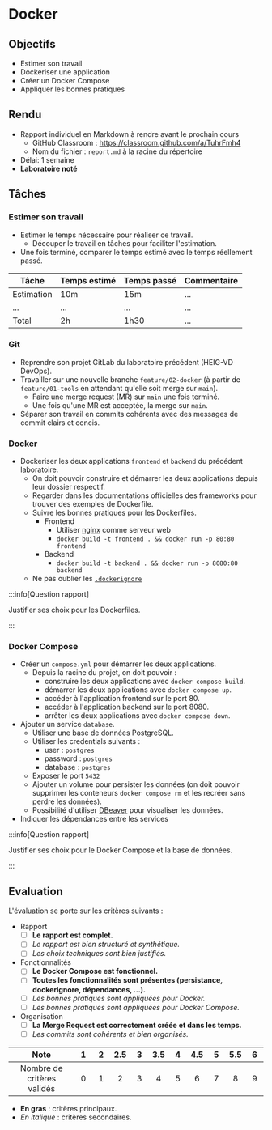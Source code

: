# Docker

## Objectifs

- Estimer son travail
- Dockeriser une application
- Créer un Docker Compose
- Appliquer les bonnes pratiques

## Rendu

- Rapport individuel en Markdown à rendre avant le prochain cours
  - GitHub Classroom : https://classroom.github.com/a/TuhrFmh4
  - Nom du fichier : `report.md` à la racine du répertoire
- Délai: 1 semaine
- **Laboratoire noté**

## Tâches

### Estimer son travail

- Estimer le temps nécessaire pour réaliser ce travail.
  - Découper le travail en tâches pour faciliter l'estimation.
- Une fois terminé, comparer le temps estimé avec le temps réellement passé.

| Tâche      | Temps estimé | Temps passé | Commentaire |
| ---------- | ------------ | ----------- | ----------- |
| Estimation | 10m          | 15m         | ...         |
| ...        | ...          | ...         | ...         |
| Total      | 2h           | 1h30        | ...         |

### Git

- Reprendre son projet GitLab du laboratoire précédent (HEIG-VD DevOps).
- Travailler sur une nouvelle branche `feature/02-docker` (à partir de `feature/01-tools` en attendant qu'elle soit merge sur `main`).
  - Faire une merge request (MR) sur `main` une fois terminé.
  - Une fois qu'une MR est acceptée, la merge sur `main`.
- Séparer son travail en commits cohérents avec des messages de commit clairs et concis.

### Docker

- Dockeriser les deux applications `frontend` et `backend` du précédent laboratoire.
  - On doit pouvoir construire et démarrer les deux applications depuis leur dossier respectif.
  - Regarder dans les documentations officielles des frameworks pour trouver des exemples de Dockerfile.
  - Suivre les bonnes pratiques pour les Dockerfiles.
    - Frontend
      - Utiliser [nginx](https://nginx.org/) comme serveur web
      - `docker build -t frontend . && docker run -p 80:80 frontend`
    - Backend
      - `docker build -t backend . && docker run -p 8080:80 backend`
  - Ne pas oublier les [`.dockerignore`](https://docs.docker.com/engine/reference/builder/#dockerignore-file)

:::info[Question rapport]

Justifier ses choix pour les Dockerfiles.

:::

### Docker Compose

- Créer un `compose.yml` pour démarrer les deux applications.
  - Depuis la racine du projet, on doit pouvoir :
    - construire les deux applications avec `docker compose build`.
    - démarrer les deux applications avec `docker compose up`.
    - accéder à l'application frontend sur le port 80.
    - accéder à l'application backend sur le port 8080.
    - arrêter les deux applications avec `docker compose down`.
- Ajouter un service `database`.
  - Utiliser une base de données PostgreSQL.
  - Utiliser les credentials suivants :
    - user : `postgres`
    - password : `postgres`
    - database : `postgres`
  - Exposer le port `5432`
  - Ajouter un volume pour persister les données (on doit pouvoir supprimer les conteneurs `docker compose rm` et les recréer sans perdre les données).
  - Possibilité d'utiliser [DBeaver](https://dbeaver.io/) pour visualiser les données.
- Indiquer les dépendances entre les services

:::info[Question rapport]

Justifier ses choix pour le Docker Compose et la base de données.

:::

## Evaluation

L'évaluation se porte sur les critères suivants :

- Rapport
  - [ ] **Le rapport est complet.**
  - [ ] _Le rapport est bien structuré et synthétique._
  - [ ] _Les choix techniques sont bien justifiés._
- Fonctionnalités
  - [ ] **Le Docker Compose est fonctionnel.**
  - [ ] **Toutes les fonctionnalités sont présentes (persistance, dockerignore, dépendances, &hellip;).**
  - [ ] _Les bonnes pratiques sont appliquées pour Docker._
  - [ ] _Les bonnes pratiques sont appliquées pour Docker Compose._
- Organisation
  - [ ] **La Merge Request est correctement créée et dans les temps.**
  - [ ] _Les commits sont cohérents et bien organisés._

|            Note            | &nbsp;1&nbsp; | &nbsp;2&nbsp; | 2.5 | &nbsp;3&nbsp; | 3.5 | &nbsp;4&nbsp; | 4.5 | &nbsp;5&nbsp; | 5.5 | &nbsp;6&nbsp; |
| :------------------------: | :-----------: | :-----------: | :-: | :-----------: | :-: | :-----------: | :-: | :-----------: | :-: | :-----------: |
| Nombre de critères validés |       0       |       1       |  2  |       3       |  4  |       5       |  6  |       7       |  8  |       9       |

- **En gras** : critères principaux.
- _En italique_ : critères secondaires.
